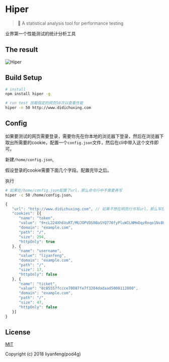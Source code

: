 # Hiper

> 🚀 A statistical analysis tool for performance testing 

业界第一个性能测试的统计分析工具

## The result

![Hiper](http://7xt9n8.com2.z0.glb.clouddn.com/hiper2.png)

## Build Setup

``` bash
# install
npm install hiper -g

# run test 加载指定的网页50次以查看性能
hiper -n 50 http://www.didichuxing.com

```

## Config

如果要测试的网页需要登录，需要你先在你本地的浏览器下登录，然后在浏览器下取出所需要的cookie，配置一个`config.json`文件，然后在cli中带入这个文件即可。

新建`/home/config.json`,

假设登录的cookie需要下面几个字段。配置完毕之后。

执行

``` bash
# 如果在/home/config.json配置了url，那么命令行中不需要再写
hiper -c 50 /home/config.json、
```

```javascript
{
   "url": "http://www.didichuxing.com", // 如果不想在明亮行书写url，那么写在配置文件里也是可以的
   "cookies": [{
      "name": "token",
      "value": "9+cL224Xh6VuRT/MUJOPVDS0BaSYQ770fyPluWILNMmDqzRnqo1Ns8UVArZvzJvIQJJKMTusu52rh66t36OvnWNaPYHCor3NtoDXJ63fJBN2LtI7xzVflueiSqJ9zMVwZZiPUFPoIRsizEiJydsQguTUu6H+Wq/x1mKa4W6WhVhss5k2D2F8Ab1A8f7CmoIvk9ltdQAYUV+Yns9kSwraW6ytY323ea3NqCP+Cd2zNRsHNF6vXHjBpa8q1Fy0NKXsLDxDiGgAAkwmaITWFK4LfyonvxTWY5Q==",
      "domain": "example.com",
      "path": "/",
      "size": 294,
      "httpOnly": true
   }, {
      "name": "username",
      "value": "liyanfeng",
      "domain": "example.com",
      "path": "/",
      "size": 17,
      "httpOnly": false
   }, {
      "name": "ticket",
      "value": "8c85557fccce70087fe7f3204dadaad5000112000",
      "domain": "example.com",
      "path": "/",
      "size": 47,
      "httpOnly": false
   }]
}
```

## License

[MIT](http://opensource.org/licenses/MIT)

Copyright (c) 2018 liyanfeng(pod4g)



